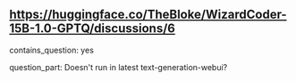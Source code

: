 ## https://huggingface.co/TheBloke/WizardCoder-15B-1.0-GPTQ/discussions/6

contains_question: yes

question_part: Doesn't run in latest text-generation-webui?